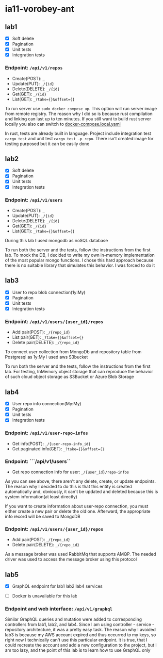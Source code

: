 # ia11-vorobey-ant

## lab1

- [X]  Soft delete
- [X]  Pagination
- [X]  Unit tests
- [X]  Integration tests

### Endpoint: ```/api/v1/repos```

- Create(POST): ```_```
- Update(PUT): ```_/{id}```
- Delete(DELETE): ```_/{id}```
- Get(GET): ```_/{id}```
- List(GET): ```_?take={}&offset={}```

To run server use ```sudo docker compose up```. This option will run server image from remote registry. The reason why I did so is because rust compilation and linking can last up to ten minutes. If you still want to build rust server locally you also can switch to [docker-compose.local.yaml](docker-compose.local.yaml)

In rust, tests are already built in language. Project include integration test ```cargo test``` and unit test ```cargo test -p repo```. There isn't created image for testing purposed but it can be easily done

## lab2

- [X]  Soft delete
- [X]  Pagination
- [X]  Unit tests
- [X]  Integration tests

### Endpoint: ```/api/v1/users```

- Create(POST): ```_```
- Update(PUT): ```_/{id}```
- Delete(DELETE): ```_/{id}```
- Get(GET): ```_/{id}```
- List(GET): ```_?take={}&offset={}```

During this lab I used mongodb as noSQL database

To run both the server and the tests, follow the instructions from the first lab. To mock the DB, I decided to write my own in-memory implementation of the most popular mongo functions. I chose this hard approach because there is no suitable library that simulates this behavior. I was forced to do it

## lab3

- [X]  User to repo blob connection(1y:My)
- [X]  Pagination
- [X]  Unit tests
- [X]  Integration tests

### Endpoint: ```/api/v1/users/{user_id}/repos```

- Add pair(POST): ```_/{repo_id}```
- List pair(GET): ```_?take={}&offset={}```
- Delete pair(DELETE): ```_/{repo_id}```

To connect user collection from MongoDb and repository table from Postgresql as 1y:My I used aws S3bucket

To run both the server and the tests, follow the instructions from the first lab. For testing, InMemory object storage that can reproduce the behavior of such cloud object storage as S3Bucket or Azure Blob Storage


## lab4

- [X]  User repo info connection(My:My)
- [X]  Pagination
- [X]  Unit tests
- [X]  Integration tests

### Endpoint: ```/api/v1/user-repo-infos```

- Get info(POST): ```_/{user-repo-info_id}```
- Get paginated info(GET): ```_?take={}&offset={}```

### Endpoint: ```/api/v1/users``
- Get repo connection info for user: ```_/{user_id}/repo-infos```


As you can see above, there aren't any delete, create, or update endpoints. The reason why I decided to do this is that this entity is created automatically and, obviously, it can't be updated and deleted because this is system information(at least directly)

If you want to create information about user-repo connection, you must either create a new pair or delete the old one. Afterward, the appropriate info record will be saved to MongoDB

### Endpoint: ```/api/v1/users/{user_id}/repos```

- Add pair(POST): ```_/{repo_id}```
- Delete pair(DELETE): ```_/{repo_id}```

As a message broker was used RabbitMq that supports AMQP. The needed driver was used to access the message broker using this protocol


## lab5
- [X] GraphQL endpoint for lab1 lab2 lab4 services

- [ ] Docker is unavailable for this lab

### Endpoint and web interface: ```/api/v1/graphql```
Similar GraphQL queries and mutation were added to corresponding controllers from lab1, lab2, and lab4. Since I am using controller - service - repository architecture, it was a pretty easy task. The reason why I avoided lab3 is because my AWS account expired and thus occurred to my keys, so right now I technically can't use this particular endpoint. It is true, that I could recreate the account and add a new configuration to the project, but I am too lazy, and the point of this lab is to learn how to use GraphQL only